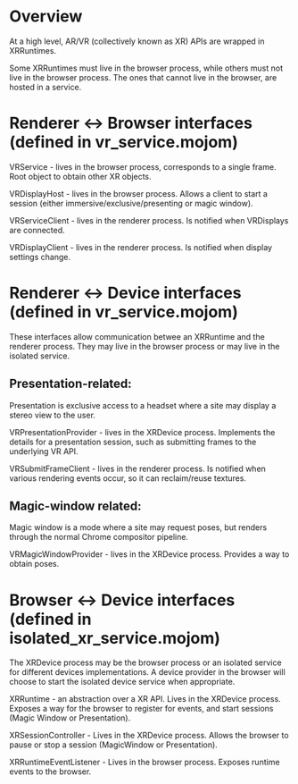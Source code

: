 # Overview
At a high level, AR/VR (collectively known as XR) APIs are wrapped in
XRRuntimes.

Some XRRuntimes must live in the browser process, while others must not live in
the browser process.  The ones that cannot live in the browser, are hosted in a
service.

# Renderer <-> Browser interfaces (defined in vr_service.mojom)
VRService - lives in the browser process, corresponds to a single frame.  Root
object to obtain other XR objects.

VRDisplayHost - lives in the browser process.  Allows a client to start a
session (either immersive/exclusive/presenting or magic window).

VRServiceClient - lives in the renderer process.  Is notified when VRDisplays
are connected.

VRDisplayClient - lives in the renderer process.  Is notified when display
settings change.

# Renderer <-> Device interfaces (defined in vr_service.mojom)
These interfaces allow communication betwee an XRRuntime and the renderer
process.  They may live in the browser process or may live in the isolated
service.

## Presentation-related:
Presentation is exclusive access to a headset where a site may display
a stereo view to the user.

VRPresentationProvider - lives in the XRDevice process.  Implements the details
for a presentation session, such as submitting frames to the underlying VR API.

VRSubmitFrameClient - lives in the renderer process.  Is notified when various
rendering events occur, so it can reclaim/reuse textures.

## Magic-window related:
Magic window is a mode where a site may request poses, but renders through the
normal Chrome compositor pipeline.

VRMagicWindowProvider - lives in the XRDevice process.  Provides a way to obtain
poses.

# Browser <-> Device interfaces (defined in isolated_xr_service.mojom)
The XRDevice process may be the browser process or an isolated service for
different devices implementations.  A device provider in the browser will choose
to start the isolated device service when appropriate.

XRRuntime - an abstraction over a XR API.  Lives in the XRDevice process.
Exposes a way for the browser to register for events, and start sessions (Magic
Window or Presentation).

XRSessionController - Lives in the XRDevice process.  Allows the browser to
pause or stop a session (MagicWindow or Presentation).

XRRuntimeEventListener - Lives in the browser process.  Exposes runtime events
to the browser.
